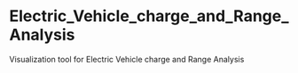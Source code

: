 # Electric_Vehicle_charge_and_Range_Analysis
Visualization tool for Electric Vehicle charge and Range Analysis
